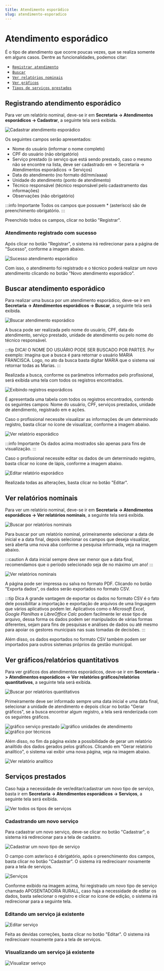 ```yaml
---
title: Atendimento esporádico
slug: atendimento-esporadico
---
```


# Atendimento esporádico

É o tipo de atendimento que ocorre poucas vezes, que se realiza somente em alguns casos. Dentre as funcionalidades, podemos citar:

- [`Registrar atendimento`](#registrando-atendimento-esporádico)
- [`Buscar`](#buscar-atendimento-esporádico)
- [`Ver relatórios nominais`](#ver-relatórios-nominais)
- [`Ver gráficos`](#ver-gráficosrelatórios-quantitativos)
- [`Tipos de serviços prestados`](#serviços-prestados)

## Registrando atendimento esporádico

Para ver um relatório nominal, deve-se ir em **Secretaria -> Atendimentos esporádicos -> Cadastrar**, a seguinte tela será exibida.

![Cadastrar atendimento esporádico](../../static/img/modules/sporadic/cadastrar_atendimento_esporadico.jpg)

Os seguintes campos serão apresentados:

- Nome do usuário (informar o nome completo)
- CPF do usuário (não obrigatório)
- Serviço prestado (o serviço que está sendo prestado, caso o mesmo não se encontre na lista, deve ser cadastrado em -> Secretaria -> Atendimentos esporádicos -> Serviços)
- Data do atendimento (no formato dd/mm/aaaa)
- Unidade do atendimento (ponto de atendimento)
- Técnico responsável (técnico responsável pelo cadastramento das informações)
- Observações (não obrigatório)

:::info Importante
Todos os campos que possuem * (asterísco) são de preenchimento obrigatório.
:::

Preenchido todos os campos, clicar no botão "Registrar".

### Atendimento registrado com sucesso

Após clicar no botão "Registrar", o sistema irá redirecionar para a página de "Sucesso", conforme a imagem abaixo.

![Sucesso atendimento esporádico](../../static/img/modules/sporadic/sucesso.jpg)

Com isso, o atendimento foi registrado e o técnico poderá realizar um novo atendimento clicando no botão "Novo atendimento esporádico".

## Buscar atendimento esporádico

Para realizar uma busca por um atendimento esporádico, deve-se ir em **Secretaria -> Atendimentos esporádicos -> Buscar**, a seguinte tela será exibida.

![Bsucar atendimento esporádico](../../static/img/modules/sporadic/buscar.jpg)

A busca pode ser realizada pelo nome do usuário, CPF, data do atendimento, serviço prestado, unidade de atendimento ou pelo nome do técnico responsável.

:::tip DICA! O NOME DO USUÁRIO PODE SER BUSCADO POR PARTES.
Por exemplo: imagina que a busca é para retornar o usuário MARIA FRANCISCA. Logo, no ato da busca basta digitar MARIA que o sistema vai retornar todas as Marias.
:::

Realizada a busca, conforme os parâmetros informados pelo profissional, será exibida uma tela com todos os registros encontrados.

![Exibindo registros esporádicos](../../static/img/modules/sporadic/busca_registros.jpg)

É apresentada uma tabela com todos os registros encontrados, contendo os seguintes campos:
Nome do usuário, CPF, serviços prestados, unidade de atendimento, registrado em e ações.

Caso o profissional necessite visualizar as informações de um determinado registro, basta clicar no ícone de visualizar, conforme a imagem abaixo.

![Ver relatório esporádico](../../static/img/modules/sporadic/ver_registros.jpg)

:::info Importante
Os dados acima mostrados são apenas para fins de visualização.
:::

Caso o profissional necessite editar os dados de um determinado registro, basta clicar no ícone de lápis, conforme a imagem abaixo.

![Editar relatório esporádico](../../static/img/modules/sporadic/editar_registros.jpg)

Realizada todas as alterações, basta clicar no botão "Editar".

## Ver relatórios nominais

Para ver um relatório nominal, deve-se ir em **Secretaria -> Atendimentos esporádicos -> Ver relatórios nominais**, a seguinte tela será exibida.

![Buscar por relatórios nominais](../../static/img/modules/sporadic/buscar_relatorios_nominais.jpg)

Para buscar por um relatório nominal, primeiramente selecionar a data de inicial e a data final, depois selecionar os campos que deseja visualizar, será aberta uma nova aba conforme a pesquisa informada, veja na imagem abaixo.

:::caution
A data inicial sempre deve ser menor que a data final, recomendamos que o período selecionado seja de no máximo um ano!
:::

![Ver relatórios nominais](../../static/img/modules/sporadic/ver_relatorios_nominais_registros.jpg)

A página pode ser impressa ou salva no formato PDF. Clicando no botão "Exporta dados", os dados serão exportados no formato CSV.

:::tip Dica
A grande vantagem de exportar os dados no formato CSV é o fato dele possibilitar a importação e exportação de arquivos de uma linguagem que vários aplicativos podem ler. Aplicativos como o *Microsoft Excel*, *Google Planilhas* e *LibreOffice Calc* podem facilmente ler esse tipo de arquivo, dessa forma os dados podem ser manipulados de várias formas diferentes, sejam para fins de pesquisas e análises de dados ou até mesmo para apoiar os gestores municipais nas suas tomadas de decisões. 
:::

Além disso, os dados exportados no formato CSV também podem ser importados para outros sistemas próprios da gestão municipal.

## Ver gráficos/relatórios quantitativos

Para ver gráficos dos atendimentos esporádicos, deve-se ir em **Secretaria -> Atendimentos esporádicos -> Ver relatórios gráficos/relatórios quantitativos**, a seguinte tela será exibida.

![Buscar por relatórios quantitativos](../../static/img/modules/sporadic/ver_relatorios_graficos.jpg)

Primeiramente deve ser informado sempre uma data inicial e uma data final, selecionar a unidade de atendimento e depois clicar no botão "Gerar gráficos", se a busca encontrar algum registro, a tela será renderizada com os seguintes gráficos.

![gráfico serviço prestado](../../static/img/modules/sporadic/grafico_01.jpg)
![gráfico unidades de atendimento](../../static/img/modules/sporadic/grafico_02.jpg)
![gráfico por técnicos](../../static/img/modules/sporadic/grafico_03.jpg)

Além disso, no fim da página existe a possibilidade de gerar um relatório analítido dos dados gerados pelos gráficos. Clicando em "Gerar relatório analítico", o sistema vai exibir uma nova página, veja na imagem abaixo.

![Ver relatório analítico](../../static/img/modules/sporadic/ver_relatorio_analitico.jpg)

## Serviços prestados

Caso haja a necessidade de ver/editar/cadastrar um novo tipo de serviço, basta ir em **Secretaria -> Atendimentos esporádicos -> Serviços**, a seguinte tela será exibida.

![Ver todos os tipos de serviços](../../static/img/modules/sporadic/servicos.jpg)

### Cadastrando um novo serviço

Para cadastrar um novo serviço, deve-se clicar no botão "Cadastrar", o sistema irá redirecionar para a tela de cadastro.

![Cadastrar um novo tipo de serviço](../../static/img/modules/sporadic/cadasrar_servico.jpg)

O campo com asterísco é obrigatório, após o preenchimento dos campos, basta clicar no botão "Cadastrar". O sistema irá redirecioanr novamente para a tela de serviços.

![Serviços](../../static/img/modules/sporadic/lista_servicos_novo.jpg)

Conforme exibido na imagem acima, foi registrado um novo tipo de serviço chamado APOSENTADORIA RURALL, caso haja a necessidade de editar os dados, basta selecionar o registro e clicar no ícone de edição, o sistema irá redirecionar para a seguinte tela.

### Editando um serviço já existente

![Editar serviço](../../static/img/modules/sporadic/editar_servico.jpg)

Feita as devidas correções, basta clicar no botão "Editar". O sistema irá redirecioanr novamente para a tela de serviços.

### Visualizando um serviço já existente

![Visualizar serivço](../../static/img/modules/sporadic/ver_servico.jpg)
